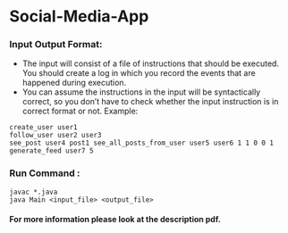 # Social-Media-App

### Input Output Format:
- The input will consist of a file of instructions that should be executed. You should create a log in which you record the events that are happened during execution.
- You can assume the instructions in the input will be syntactically correct, so you don’t have to check whether the input instruction is in correct format or not.
Example:
```
create_user user1
follow_user user2 user3
see_post user4 post1 see_all_posts_from_user user5 user6 1 1 0 0 1 generate_feed user7 5
```
### Run Command :
```
javac *.java
java Main <input_file> <output_file>
```

#### For more information please look at the description pdf.
